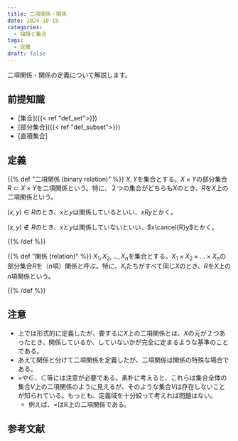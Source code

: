 ```yaml
---
title: 二項関係・関係
date: 2024-10-18
categories:
  - 論理と集合
tags:
  - 定義
draft: false
---
```


二項関係・関係の定義について解説します。

<!--more-->

## 前提知識

- [集合]({{< ref "def_set">}})
- [部分集合]({{< ref "def_subset">}})
- [直積集合]

## 定義

{{% def "二項関係 (binary relation)" %}}
$X, Y$を集合とする。$X \times Y$の部分集合$R \subset X \times Y$を二項関係という。特に、２つの集合がどちらも$X$のとき、$R$を$X$上の二項関係という。

$(x, y) \in R$のとき、$x$と$y$は関係しているといい、$xRy$とかく。

$(x, y) \notin R$のとき、$x$と$y$は関係していないといい、$x\cancel{R}y$とかく。

{{% /def %}}

{{% def "関係 (relation)" %}}
$X_1, X_2, ..., X_n$を集合とする。$X_1 \times X_2 \times ... \times X_n$の部分集合$R$を（$n$項）関係と呼ぶ。特に、$X_i$たちがすべて同じ$X$のとき、$R$を$X$上の$n$項関係という。

{{% /def %}}

## 注意

- 上では形式的に定義したが、要するに$X$上の二項関係とは、$X$の元が２つあったとき、関係しているか、していないかが完全に定まるような基準のことである。
- あえて関係と分けて二項関係を定義したが、二項関係は関係の特殊な場合である。
- $=$や$\in$、$\subset$等には注意が必要である。素朴に考えると、これらは集合全体の集合$V$上の二項関係のように見えるが、そのような集合$V$は存在しないことが知られている。もっとも、定義域を十分絞って考えれば問題はない。
  - 例えば、$=$は$\mathbb{R}$上の二項関係である。

## 参考文献
